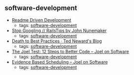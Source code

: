 software-development 
---
* [Readme Driven Development](http://tom.preston-werner.com/2010/08/23/readme-driven-development.html)
    * tags: [software-development](../tags/software-development.md)
* [Stop Googling // RailsTips by John Nunemaker](http://www.railstips.org/blog/archives/2010/10/14/stop-googling/)
    * tags: [software-development](../tags/software-development.md)
* [Death to Best Practices ·  Ted Neward's Blog  ](http://blogs.tedneward.com/post/death-to-best-practices/)
    * tags: [software-development](../tags/software-development.md)
* [The Joel Test: 12 Steps to Better Code – Joel on Software](https://www.joelonsoftware.com/2000/08/09/the-joel-test-12-steps-to-better-code/)
    * tags: [software-development](../tags/software-development.md)
* [Evidence Based Scheduling – Joel on Software](https://www.joelonsoftware.com/2007/10/26/evidence-based-scheduling/)
    * tags: [software-development](../tags/software-development.md)
